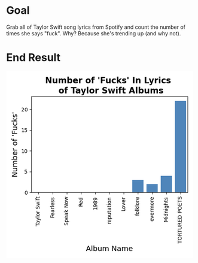 # Goal
Grab all of Taylor Swift song lyrics from Spotify and count the number of times she says "fuck". Why? Because she's trending up (and why not).

# End Result
![Taylor Swift F Lyric Chart](number_of_fucks_graph_20240420.png?raw=true "Taylor Swift F Lyric Chart")